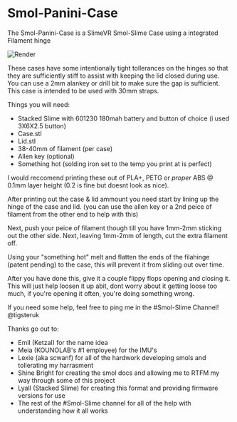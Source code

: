 # Smol-Panini-Case
The Smol-Panini-Case is a SlimeVR Smol-Slime Case using a integrated Filament hinge

![Render](https://github.com/user-attachments/assets/90485522-615b-46f5-8f86-0b18e7c6fa38)

These cases have some intentionally tight tollerances on the hinges so that they are sufficiently stiff to assist with keeping the lid closed during use.
You can use a 2mm alankey or drill bit to make sure the gap is sufficient.
This case is intended to be used with 30mm straps.

Things you will need:

 - Stacked Slime with 601230 180mah battery and button of choice (i used 3X6X2.5 button)
 - Case.stl
 - Lid.stl
 - 38-40mm of filament (per case)
 - Allen key (optional)
 - Something hot (solding iron set to the temp you print at is perfect)

I would reccomend printing these out of PLA+, PETG or *proper* ABS @ 0.1mm layer height (0.2 is fine but doesnt look as nice).

After printing out the case & lid ammount you need start by lining up the hinge of the case and lid. 
(you can use the allen key or a 2nd peice of filament from the other end to help with this)

Next, push your peice of filament though till you have 1mm-2mm sticking out the other side.
Next, leaving 1mm-2mm of length, cut the extra filament off.

Using your "something hot" melt and flatten the ends of the filahinge (patent pending) to the case, this will prevent it from sliding out over time.

After you have done this, give it a couple flippy flops opening and closing it.
This will just help loosen it up abit, dont worry about it getting loose too much, if you're opening it often, you're doing something wrong.

If you need some help, feel free to ping me in the #Smol-Slime Channel! @tigsteruk

Thanks go out to: 
 - Emil (Ketzal) for the name idea
 - Meia (KOUNOLAB's #1 employee) for the IMU's
 - Lexie (aka scwanf) for all of the hardwork developing smols and tollerating my harrasment
 - Shine Bright for creating the smol docs and allowing me to RTFM my way through some of this project
 - Lyall (Stacked Slime) for creating this format and providing firmware versions for use
 - The rest of the #Smol-Slime channel for all of the help with understanding how it all works
